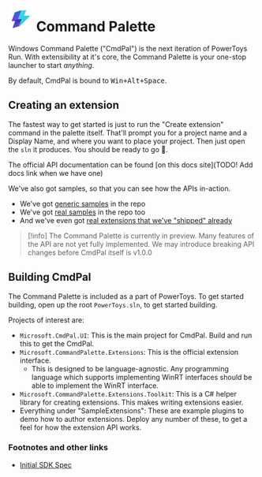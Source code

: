 # ![cmdpal logo](./Microsoft.CmdPal.UI/Assets/Stable/StoreLogo.scale-100.png) Command Palette

Windows Command Palette ("CmdPal") is the next iteration of PowerToys Run. With extensibility at it's core, the Command Palette is your one-stop launcher to start _anything_.

By default, CmdPal is bound to <kbd>Win+Alt+Space</kbd>. 


## Creating an extension

The fastest way to get started is just to run the "Create extension" command in the palette itself. That'll prompt you for a project name and a Display Name, and where you want to place your project. Then just open the `sln` it produces. You should be ready to go 🙂. 

The official API documentation can be found [on this docs site](TODO! Add docs link when we have one)

We've also got samples, so that you can see how the APIs in-action. 

* We've got [generic samples] in the repo
* We've got [real samples] in the repo too
* And we've even got [real extensions that we've "shipped" already]

> [!info]
> The Command Palette is currently in preview. Many features of the API are not yet fully implemented. We may introduce breaking API changes before CmdPal itself is v1.0.0

## Building CmdPal

The Command Palette is included as a part of PowerToys. To get started building, open up the root `PowerToys.sln`, to get started building. 

Projects of interest are:
* `Microsoft.CmdPal.UI`: This is the main project for CmdPal. Build and run this to get the CmdPal.
* `Microsoft.CommandPalette.Extensions`: This is the official extension interface. 
  * This is designed to be language-agnostic. Any programming language which supports implementing WinRT interfaces should be able to implement the WinRT interface. 
* `Microsoft.CommandPalette.Extensions.Toolkit`: This is a C# helper library for creating extensions. This makes writing extensions easier.
* Everything under "SampleExtensions": These are example plugins to demo how to author extensions. Deploy any number of these, to get a feel for how the extension API works. 

### Footnotes and other links

* [Initial SDK Spec]

[^1]: you'll almost definitely want to do a `git init` in that directory, and set up a git repo to track your work. 


[Initial SDK Spec]: ./doc/initial-sdk-spec/initial-sdk-spec.md
[generic samples]: ./Exts/SamplePagesExtension 
[real samples]: .Exts/ProcessMonitorExtension
[real extensions that we've "shipped" already]: https://github.com/zadjii/CmdPalExtensions/blob/main/src/extensions


